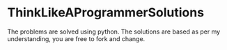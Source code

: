 # ThinkLikeAProgrammerSolutions

The problems are solved using python. The solutions are based as per my understanding, you are free to fork and change.
